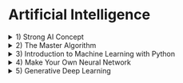 # Artificial Intelligence

<details><summary>1) Strong AI Concept</summary><p>
  
## Strong AI Concept [_(Alexey Redozubov)_](https://www.youtube.com/user/aldrd/videos)
### [Концепция сильного ИИ](https://www.youtube.com/playlist?list=PLlXPdFJuBl9Mp1hv0-nRvNzc6iPL_-Vp9) _(2019)_
1. [Возможен ли искусственный интеллект?](https://www.youtube.com/watch?v=VJBhH299-Rs)
1. [Что такое сознание и какова его природа?](https://www.youtube.com/watch?v=FDYikQOKKKk)
1. [Возможен ли искусственный интеллект без эмоций?](https://www.youtube.com/watch?v=Pe1MYj7mceI)
1. [Как работает человеческая память?](https://www.youtube.com/watch?v=sf15hC8SuEE)
1. [Трансгуманизм](https://www.youtube.com/watch?v=93DYvd3ar0Q)
### Ссылки
1. [Видео канал Редозубова на сайте "youtube.com"](https://www.youtube.com/channel/UCFRX06ud1laYdlbeBLe_pcA/videos)
1. [Видео канал TrueBrainComputing на сайте "youtube.com"](https://www.youtube.com/channel/UCi7oVz-Vu7jp55Wua6ffyfg/videos)
1. [Публикации Моржакова на сайте "habr.com"](https://habr.com/ru/users/vasyutka/posts/)
1. [Публикации Редозубова на сайте "habr.com"](https://habr.com/ru/users/alexeyr/posts/)
1. [Сайт "aboutbrain.ru": Модель мозга от Алексея Редозубова](http://www.aboutbrain.ru/)
1. [Сайт "truebraincomputing.com": Использование технологий мозга для создания сильного ИИ](http://truebraincomputing.com/)

</p></details>
<details><summary>2) The Master Algorithm</summary><p>
  
## [The Master Algorithm](https://www.amazon.com/Master-Algorithm-Ultimate-Learning-Machine-ebook/dp/B012271YB2) _(Pedro Domingos)_

</p></details>
<details><summary>3) Introduction to Machine Learning with Python</summary><p>

## [Introduction to Machine Learning with Python](https://www.amazon.com/Introduction-Machine-Learning-Python-Scientists/dp/1449369413) _(Andreas Muller, Sarah Guido)_

</p></details>
<details><summary>4) Make Your Own Neural Network</summary><p>
  
## [Make Your Own Neural Network](https://www.amazon.com/Make-Your-Own-Neural-Network/dp/1530826608) _(Tariq Rashid)_

</p></details>
<details><summary>5) Generative Deep Learning</summary><p>

## [Generative Deep Learning](https://www.amazon.com/Generative-Deep-Learning-Teaching-Machines/dp/1492041947) _(David Foster)_
- [source code](https://github.com/davidADSP/GDL_code)
- [Learn Python](https://www.learnpython.org/)
- [Hands-On Machine Learning with Scikit-Learn, Keras, and TensorFlow](https://www.amazon.com/Hands-Machine-Learning-Scikit-Learn-TensorFlow/dp/1492032646) _(Aurelien Geron)_
- [Deep Learning with Python](https://www.amazon.com/Deep-Learning-Python-Francois-Chollet/dp/1617294438) _(Francois Chollet)_
- [Papers With Code](https://paperswithcode.com/)
- [Google Colaboratory](https://colab.research.google.com/)

</p></details>
